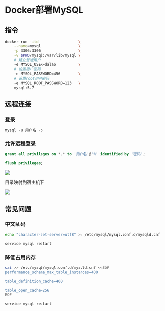 <!--
 * @Description: 
 * @Version: 1.0
 * @Autor: DaLao
 * @Email:  
 * @Date: 2021-01-16 17:59:34
 * @LastEditors: Please set LastEditors
 * @LastEditTime: 2024-05-05 22:57:34
-->

# Docker部署MySQL

## 指令

```sh
docker run -itd                  \
    --name=mysql                 \
    -p 3306:3306                 \
    -v $PWD/mysql:/var/lib/mysql \
    # 建立普通用户
    -e MYSQL_USER=dalao          \
    # 设置用户密码
    -e MYSQL_PASSWORD=456        \
    # 设置root用户密码
    -e MYSQL_ROOT_PASSWORD=123   \
    mysql:5.7
```

## 远程连接

### 登录

```sql
mysql -u 用户名 -p
```

### 允许远程登录

```sql
grant all privileges on *.* to '用户名'@'%' identified by '密码';

flush privileges;
```

![](https://cdn.hurra.ltd/img/20211227135258.png)

目录映射到宿主机下

![](https://cdn.hurra.ltd/img/20211227135502.png)

## 常见问题

### 中文乱码

```sh
echo "character-set-server=utf8" >> /etc/mysql/mysql.conf.d/mysqld.cnf

service mysql restart
```

### 降低占用内存

```sh
cat >> /etc/mysql/mysql.conf.d/mysqld.cnf <<EOF
performance_schema_max_table_instances=400

table_definition_cache=400

table_open_cache=256
EOF
```

```sh
service mysql restart
```